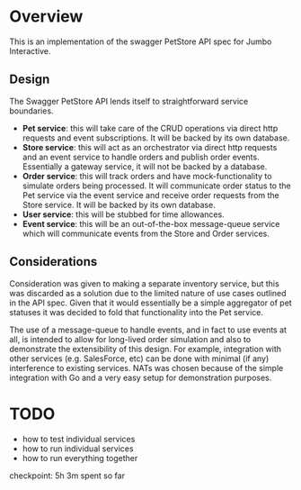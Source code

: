 # Overview
This is an implementation of the swagger PetStore API spec for Jumbo Interactive.

## Design
The Swagger PetStore API lends itself to straightforward service boundaries.
* __Pet service__: this will take care of the CRUD operations via direct http requests and event subscriptions. It will 
be backed by its own database.
* __Store service__: this will act as an orchestrator via direct http requests and an event service to handle orders and
publish order events. Essentially a gateway service, it will not be backed by a database.
* __Order service__: this will track orders and have mock-functionality to simulate orders being processed. It will 
communicate order status to the Pet service via the event service and receive order requests from the Store service. It 
will be backed by its own database.
* __User service__: this will be stubbed for time allowances.
* __Event service__: this will be an out-of-the-box message-queue service which will communicate events from the Store 
and Order services. 

## Considerations
Consideration was given to making a separate inventory service, but this was discarded as a solution due to the limited 
nature of use cases outlined in the API spec. Given that it would essentially be a simple aggregator of pet statuses 
it was decided to fold that functionality into the Pet service.

The use of a message-queue to handle events, and in fact to use events at all, is intended to allow for long-lived 
order simulation and also to demonstrate the extensibility of this design. For example, integration with other services
(e.g. SalesForce, etc) can be done with minimal (if any) interference to existing services. NATs was chosen because of 
the simple integration with Go and a very easy setup for demonstration purposes.

# TODO
* how to test individual services
* how to run individual services
* how to run everything together   

checkpoint: 5h 3m spent so far